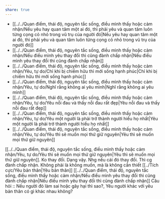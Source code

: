 ```yaml
---
share: true
---
```

- [[../../Quan điểm, thái độ, nguyên tắc sống, điều mình thấy hoặc cảm nhận/Nếu yêu hay quan tâm một ai đó, thì phải yêu và quan tâm luôn từng cọng cỏ nhỏ trong vũ trụ của người đó|Nếu yêu hay quan tâm một ai đó, thì phải yêu và quan tâm luôn từng cọng cỏ nhỏ trong vũ trụ của người đó]]
- [[../../Quan điểm, thái độ, nguyên tắc sống, điều mình thấy hoặc cảm nhận/Nếu điều mình yêu thay đổi thì cũng đành chấp nhận|Nếu điều mình yêu thay đổi thì cũng đành chấp nhận]]
- [[../../Quan điểm, thái độ, nguyên tắc sống, điều mình thấy hoặc cảm nhận/Yêu, tự do/Chỉ khi bị chiếm hữu thì mới sống hạnh phúc|Chỉ khi bị chiếm hữu thì mới sống hạnh phúc]]
- [[../../Quan điểm, thái độ, nguyên tắc sống, điều mình thấy hoặc cảm nhận/Yêu, tự do/Nghĩ rằng không ai yêu mình|Nghĩ rằng không ai yêu mình]]
- [[../../Quan điểm, thái độ, nguyên tắc sống, điều mình thấy hoặc cảm nhận/Yêu, tự do/Yêu nỗi đau và thấy nỗi đau rất đẹp|Yêu nỗi đau và thấy nỗi đau rất đẹp]]
- [[../../Quan điểm, thái độ, nguyên tắc sống, điều mình thấy hoặc cảm nhận/Yêu, tự do/Yêu một người là phải trở thành người hiểu họ nhất|Yêu một người là phải trở thành người hiểu họ nhất]]
- [[../../Quan điểm, thái độ, nguyên tắc sống, điều mình thấy hoặc cảm nhận/Yêu, tự do/Yêu thì sẽ muốn mọi thứ giữ nguyên|Yêu thì sẽ muốn mọi thứ giữ nguyên]]

[[../../Quan điểm, thái độ, nguyên tắc sống, điều mình thấy hoặc cảm nhận/Yêu, tự do/Yêu thì sẽ muốn mọi thứ giữ nguyên|Yêu thì sẽ muốn mọi thứ giữ nguyên]].
Ko thay đổi.
Dạng vậy.
Nhg nếu cái đó thay đổi.
Thì cg đành chấp nhận.
Không phải là không muốn, mà là không cần thiết
[[../Tích cực/Yêu bản thân|Yêu bản thân]]
[[../../Quan điểm, thái độ, nguyên tắc sống, điều mình thấy hoặc cảm nhận/Nếu điều mình yêu thay đổi thì cũng đành chấp nhận|Nếu điều mình yêu thay đổi thì cũng đành chấp nhận]] 
Câu hỏi :: Nếu người đó làm sai hoặc gây hại thì sao?, Yêu người khác với yêu bản thân có gì khác nhau không?